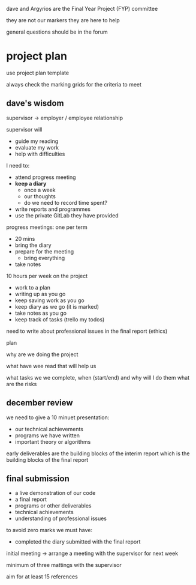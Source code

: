 dave and Argyrios are the Final Year Project (FYP) committee

they are not our markers they are here to help 

general questions should be in the forum 

# project plan

use project plan template

always check the marking grids for the criteria to meet 

## dave's wisdom


supervisor -> employer / employee relationship

supervisor will
 - guide my reading 
 - evaluate my work 
 - help with difficulties

I need to: 
 - attend progress meeting
 - **keep a diary**
   - once a week
   - our thoughts 
   - do we need to record time spent? 
 - write reports and programmes 
 - use the private GitLab they have provided 


progress meetings: one per term 

 - 20 mins 
 - bring the diary
 - prepare for the meeting
   - bring everything 
 - take notes 

10 hours per week on the project 

- work to a plan 
- writing up as you go 
- keep saving work as you go 
- keep diary as we go (it is marked)
- take notes as you go 
- keep track of tasks (trello my todos)


need to write about professional issues in the final report (ethics)



plan 

why are we doing the project 

what have wee read that will help us

what tasks we we complete, when (start/end) and why will I do them 
what are the risks 



## december review 


we need to give a 10 minuet presentation:
 - our technical achievements 
 - programs we have written 
 - important theory or algorithms 

early deliverables are the building blocks of the interim report which is the building blocks of the final report

## final submission 

 -  a live demonstration of our code 
 - a final report 
 - programs or other deliverables 
 - technical achievements 
 - understanding of professional issues

to avoid zero marks we must have:

 - completed the diary submitted with the final report 


initial meeting -> arrange a meeting with the supervisor for next week 

minimum of three mattings with the supervisor 


aim for at least 15 references  


